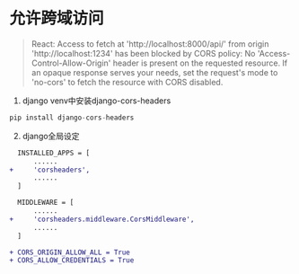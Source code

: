 # 允许跨域访问

> React: Access to fetch at 'http://localhost:8000/api/' from origin 'http://localhost:1234' has been blocked by CORS policy: No 'Access-Control-Allow-Origin' header is present on the requested resource. If an opaque response serves your needs, set the request's mode to 'no-cors' to fetch the resource with CORS disabled.


1. django venv中安装django-cors-headers
```python
pip install django-cors-headers

```

2. django全局设定
```diff
  INSTALLED_APPS = [
      ......
+     'corsheaders',
      ......
  ]

  MIDDLEWARE = [
      ......
+     'corsheaders.middleware.CorsMiddleware',
      ......
  ]

+ CORS_ORIGIN_ALLOW_ALL = True
+ CORS_ALLOW_CREDENTIALS = True
```
